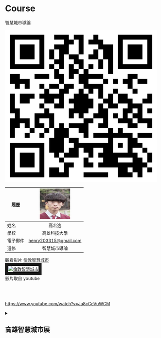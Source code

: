 # Course
智慧城市導論

<img src="exported_qrcode_image_600.png" width=500 height=500/>

|      履歷        |<img src="圖片1.jpg" width=100 height=100/>|
| ---------------- |:-----------------------------:|
| 姓名             | 高宏逸                  |
| 學校             | 高雄科技大學                  |
| 電子郵件         | henry203315@gmail.com          |
| 選修             | 智慧城市導論                  |


觀看影片
<a href="https://www.youtube.com/watch?v=Ja8cCeVuWCM" target="_blank">倫敦智慧城市</a><br>
<a href="http://www.youtube.com/watch?feature=player_embedded&v=Ja8cCeVuWCM" target="_blank"><img src="http://img.youtube.com/vi/Ja8cCeVuWCM/0.jpg" 
alt="倫敦智慧城市" width="400" height="250" border="10" /></a>
<br>影片取自 youtube

<br><br><br>
https://www.youtube.com/watch?v=Ja8cCeVuWCM

<details>
<summary><h2>高雄智慧城市展</h2></summary>
(一)、 展出日期：2024年3月21日（四）至3月23日（六），共4天<br>
(二)、 展出地點：高雄展覽館(高雄市前鎮區成功二路39號)<br>
(三)、 參展區域：<br>

|物聯網應用	| 智慧治理 | 智慧醫療 | 智慧製造 |
|-------------------|---------|----------|---------|
|智慧農漁業 | 淨零永續 | 低碳運輸 | 新創 |

(四)、 今年高雄展區共計使用550個攤位，展覽規模跟去年相當，主要特色有三大塊：智慧醫療、綠能永續及智慧治理。
<details>
<summary>
